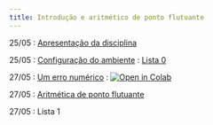 ```yaml
---
title: Introdução e aritmético de ponto flutuante
---
```


25/05
: [Apresentação da disciplina](https://www.youtube.com/watch?v=jBLnYHBm-MU&list=PL__joaA2Kg3FYyN7k_ueF8MuYsTauaoBD&index=1)

25/05
: [Configuração do ambiente](https://youtu.be/KziIvrUVy5I)
  : [Lista 0](https://classroom.github.com/a/k984Wmk8)


27/05
: [Um erro numérico](https://youtu.be/OdfCscLHBVo)
  : <a href="https://githubtocolab.com/cn-ufpe/cn-ufpe.github.io/blob/master/material/01_numeros.ipynb" target="_parent"><img src="https://colab.research.google.com/assets/colab-badge.svg" alt="Open in Colab"/></a>

27/05
: [Aritmética de ponto flutuante](https://youtu.be/C-Lf_caEjD8)

27/05
: Lista 1
